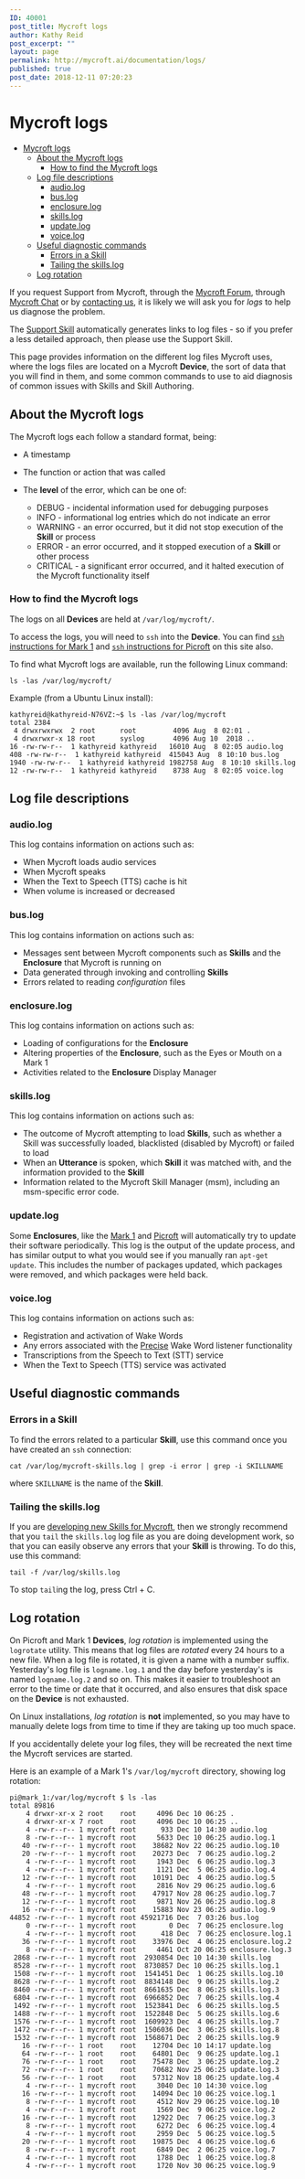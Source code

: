 ```yaml
---
ID: 40001
post_title: Mycroft logs
author: Kathy Reid
post_excerpt: ""
layout: page
permalink: http://mycroft.ai/documentation/logs/
published: true
post_date: 2018-12-11 07:20:23
---
```

# Mycroft logs

- [Mycroft logs](#mycroft-logs)
  * [About the Mycroft logs](#about-the-mycroft-logs)
    + [How to find the Mycroft logs](#how-to-find-the-mycroft-logs)
  * [Log file descriptions](#log-file-descriptions)
    + [audio.log](#audiolog)
    + [bus.log](#buslog)
    + [enclosure.log](#enclosurelog)
    + [skills.log](#skillslog)
    + [update.log](#updatelog)
    + [voice.log](#voicelog)
  * [Useful diagnostic commands](#useful-diagnostic-commands)
    + [Errors in a Skill](#errors-in-a-skill)
    + [Tailing the skills.log](#tailing-the-skillslog)
  * [Log rotation](#log-rotation)

If you request Support from Mycroft, through the [Mycroft Forum](https://community.mycroft.ai), through [Mycroft Chat](https://chat.mycroft.ai) or by [contacting us](https://mycroft.ai/contact/), it is likely we will ask you for _logs_ to help us diagnose the problem. 

The [Support Skill](https://market.mycroft.ai/skill/mycroft-support-helper) automatically generates links to log files - so if you prefer a less detailed approach, then please use the Support Skill. 

This page provides information on the different log files Mycroft uses, where the logs files are located on a Mycroft **Device**, the sort of data that you will find in them, and some common commands to use to aid diagnosis of common issues with Skills and Skill Authoring. 

## About the Mycroft logs

The Mycroft logs each follow a standard format, being:

* A timestamp
* The function or action that was called
* The **level** of the error, which can be one of:

  * DEBUG - incidental information used for debugging purposes
  * INFO - informational log entries which do not indicate an error  
  * WARNING - an error occurred, but it did not stop execution of the **Skill** or process
  * ERROR - an error occurred, and it stopped execution of a **Skill** or other process
  * CRITICAL - a significant error occurred, and it halted execution of the Mycroft functionality itself

### How to find the Mycroft logs

The logs on all **Devices** are held at `/var/log/mycroft/`. 

To access the logs, you will need to `ssh` into the **Device**. You can find [`ssh` instructions for Mark 1](https://mycroft.ai/documentation/mark-1/#connecting-to-the-mark-1-via-ssh) and [`ssh` instructions for Picroft](https://mycroft.ai/documentation/picroft/#connecting-to-picroft-via-ssh) on this site also. 

To find what Mycroft logs are available, run the following Linux command:

`ls -las /var/log/mycroft/`

Example (from a Ubuntu Linux install):

  ```
kathyreid@kathyreid-N76VZ:~$ ls -las /var/log/mycroft
total 2384
   4 drwxrwxrwx  2 root      root         4096 Aug  8 02:01 .
   4 drwxrwxr-x 18 root      syslog       4096 Aug 10  2018 ..
  16 -rw-rw-r--  1 kathyreid kathyreid   16010 Aug  8 02:05 audio.log
 408 -rw-rw-r--  1 kathyreid kathyreid  415043 Aug  8 10:10 bus.log
1940 -rw-rw-r--  1 kathyreid kathyreid 1982758 Aug  8 10:10 skills.log
  12 -rw-rw-r--  1 kathyreid kathyreid    8738 Aug  8 02:05 voice.log
  ```

## Log file descriptions

### audio.log

This log contains information on actions such as:

* When Mycroft loads audio services
* When Mycroft speaks
* When the Text to Speech (TTS) cache is hit
* When volume is increased or decreased

### bus.log

This log contains information on actions such as:

* Messages sent between Mycroft components such as **Skills** and the **Enclosure** that Mycroft is running on
* Data generated through invoking and controlling **Skills**
* Errors related to reading _configuration_ files

### enclosure.log

This log contains information on actions such as:

* Loading of configurations for the **Enclosure**
* Altering properties of the **Enclosure**, such as the Eyes or Mouth on a Mark 1
* Activities related to the **Enclosure** Display Manager

### skills.log

This log contains information on actions such as:

* The outcome of Mycroft attempting to load **Skills**, such as whether a Skill was successfully loaded, blacklisted (disabled by Mycroft) or failed to load
* When an **Utterance** is spoken, which **Skill** it was matched with, and the information provided to the **Skill**
* Information related to the Mycroft Skill Manager (msm), including an msm-specific error code.

### update.log

Some **Enclosures**, like the [Mark 1](https://mycroft.ai/documentation/mark-1/) and [Picroft](https://mycroft.ai/documentation/picroft/) will automatically try to update their software periodically. This log is the output of the update process, and has similar output to what you would see if you manually ran `apt-get update`. This includes the number of packages updated, which packages were removed, and which packages were held back. 

### voice.log

This log contains information on actions such as:

* Registration and activation of Wake Words
* Any errors associated with the [Precise](https://mycroft.ai/documentation/precise) Wake Word listener functionality
* Transcriptions from the Speech to Text (STT) service
* When the Text to Speech (TTS) service was activated

## Useful diagnostic commands

### Errors in a Skill

To find the errors related to a particular **Skill**, use this command once you have created an `ssh` connection: 

`cat /var/log/mycroft-skills.log | grep -i error | grep -i SKILLNAME`

where `SKILLNAME` is the name of the **Skill**. 

### Tailing the skills.log

If you are [developing new Skills for Mycroft](https://mycroft.ai/documentation/skills/developing-skills/), then we strongly recommend that you `tail` the `skills.log` log file as you are doing development work, so that you can easily observe any errors that your **Skill** is throwing. To do this, use this command: 

`tail -f /var/log/skills.log`

To stop `tail`ing the log, press Ctrl + C. 

## Log rotation

On Picroft and Mark 1 **Devices**, _log rotation_ is implemented using the `logrotate` utility. This means that log files are _rotated_ every 24 hours to a new file. When a log file is rotated, it is given a name with a number suffix. Yesterday's log file is `logname.log.1` and the day before yesterday's is named `logname.log.2` and so on. This makes it easier to troubleshoot an error to the time or date that it occurred, and also ensures that disk space on the **Device** is not exhausted. 

On Linux installations, _log rotation_ is **not** implemented, so you may have to manually delete logs from time to time if they are taking up too much space. 

If you accidentally delete your log files, they will be recreated the next time the Mycroft services are started.

Here is an example of a Mark 1's `/var/log/mycroft` directory, showing log rotation:

```
pi@mark_1:/var/log/mycroft $ ls -las
total 89816
    4 drwxr-xr-x 2 root    root     4096 Dec 10 06:25 .
    4 drwxr-xr-x 7 root    root     4096 Dec 10 06:25 ..
    4 -rw-r--r-- 1 mycroft root      933 Dec 10 14:30 audio.log
    8 -rw-r--r-- 1 mycroft root     5633 Dec 10 06:25 audio.log.1
   40 -rw-r--r-- 1 mycroft root    38682 Nov 22 06:25 audio.log.10
   20 -rw-r--r-- 1 mycroft root    20273 Dec  7 06:25 audio.log.2
    4 -rw-r--r-- 1 mycroft root     1943 Dec  6 06:25 audio.log.3
    4 -rw-r--r-- 1 mycroft root     1121 Dec  5 06:25 audio.log.4
   12 -rw-r--r-- 1 mycroft root    10191 Dec  4 06:25 audio.log.5
    4 -rw-r--r-- 1 mycroft root     2816 Nov 29 06:25 audio.log.6
   48 -rw-r--r-- 1 mycroft root    47917 Nov 28 06:25 audio.log.7
   12 -rw-r--r-- 1 mycroft root     9871 Nov 26 06:25 audio.log.8
   16 -rw-r--r-- 1 mycroft root    15883 Nov 23 06:25 audio.log.9
44852 -rw-r--r-- 1 mycroft root 45921716 Dec  7 03:26 bus.log
    0 -rw-r--r-- 1 mycroft root        0 Dec  7 06:25 enclosure.log
    4 -rw-r--r-- 1 mycroft root      418 Dec  7 06:25 enclosure.log.1
   36 -rw-r--r-- 1 mycroft root    33976 Dec  4 06:25 enclosure.log.2
    8 -rw-r--r-- 1 mycroft root     4461 Oct 20 06:25 enclosure.log.3
 2868 -rw-r--r-- 1 mycroft root  2930854 Dec 10 14:30 skills.log
 8528 -rw-r--r-- 1 mycroft root  8730857 Dec 10 06:25 skills.log.1
 1508 -rw-r--r-- 1 mycroft root  1541451 Dec  1 06:25 skills.log.10
 8628 -rw-r--r-- 1 mycroft root  8834148 Dec  9 06:25 skills.log.2
 8460 -rw-r--r-- 1 mycroft root  8661635 Dec  8 06:25 skills.log.3
 6804 -rw-r--r-- 1 mycroft root  6966852 Dec  7 06:25 skills.log.4
 1492 -rw-r--r-- 1 mycroft root  1523841 Dec  6 06:25 skills.log.5
 1488 -rw-r--r-- 1 mycroft root  1522848 Dec  5 06:25 skills.log.6
 1576 -rw-r--r-- 1 mycroft root  1609923 Dec  4 06:25 skills.log.7
 1472 -rw-r--r-- 1 mycroft root  1506036 Dec  3 06:25 skills.log.8
 1532 -rw-r--r-- 1 mycroft root  1568671 Dec  2 06:25 skills.log.9
   16 -rw-r--r-- 1 root    root    12704 Dec 10 14:17 update.log
   64 -rw-r--r-- 1 root    root    64801 Dec  9 06:25 update.log.1
   76 -rw-r--r-- 1 root    root    75478 Dec  3 06:25 update.log.2
   72 -rw-r--r-- 1 root    root    70682 Nov 25 06:25 update.log.3
   56 -rw-r--r-- 1 root    root    57312 Nov 18 06:25 update.log.4
    4 -rw-r--r-- 1 mycroft root     3040 Dec 10 14:30 voice.log
   16 -rw-r--r-- 1 mycroft root    14094 Dec 10 06:25 voice.log.1
    8 -rw-r--r-- 1 mycroft root     4512 Nov 29 06:25 voice.log.10
    4 -rw-r--r-- 1 mycroft root     1569 Dec  9 06:25 voice.log.2
   16 -rw-r--r-- 1 mycroft root    12922 Dec  7 06:25 voice.log.3
    8 -rw-r--r-- 1 mycroft root     6272 Dec  6 06:25 voice.log.4
    4 -rw-r--r-- 1 mycroft root     2959 Dec  5 06:25 voice.log.5
   20 -rw-r--r-- 1 mycroft root    19875 Dec  4 06:25 voice.log.6
    8 -rw-r--r-- 1 mycroft root     6849 Dec  2 06:25 voice.log.7
    4 -rw-r--r-- 1 mycroft root     1788 Dec  1 06:25 voice.log.8
    4 -rw-r--r-- 1 mycroft root     1720 Nov 30 06:25 voice.log.9

```
